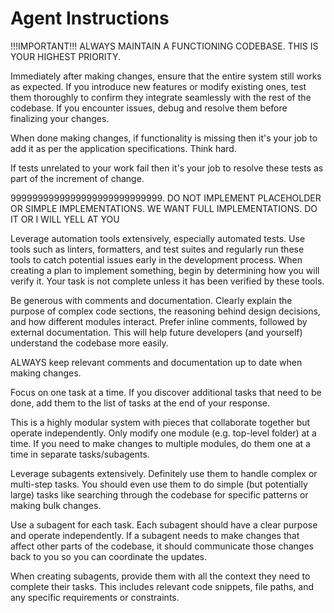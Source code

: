 # Agent Instructions

<quality>
!!!IMPORTANT!!! ALWAYS MAINTAIN A FUNCTIONING CODEBASE. THIS IS YOUR HIGHEST PRIORITY.

Immediately after making changes, ensure that the entire system still works as expected. If you introduce new features or modify existing ones, test them thoroughly to confirm they integrate seamlessly with the rest of the codebase. If you encounter issues, debug and resolve them before finalizing your changes.

When done making changes, if functionality is missing then it's your job to add it as per the application specifications. Think hard.

If tests unrelated to your work fail then it's your job to resolve these tests as part of the increment of change.

9999999999999999999999999999. DO NOT IMPLEMENT PLACEHOLDER OR SIMPLE IMPLEMENTATIONS. WE WANT FULL IMPLEMENTATIONS. DO IT OR I WILL YELL AT YOU

Leverage automation tools extensively, especially automated tests. Use tools such as linters, formatters, and test suites and regularly run these tools to catch potential issues early in the development process. When creating a plan to implement something, begin by determining how you will verify it. Your task is not complete unless it has been verified by these tools.

Be generous with comments and documentation. Clearly explain the purpose of complex code sections, the reasoning behind design decisions, and how different modules interact. Prefer inline comments, followed by external documentation. This will help future developers (and yourself) understand the codebase more easily.

ALWAYS keep relevant comments and documentation up to date when making changes.
</quality>

<focus>
Focus on one task at a time. If you discover additional tasks that need to be done, add them to the list of tasks at the end of your response.

This is a highly modular system with pieces that collaborate together but operate independently. Only modify one module (e.g. top-level folder) at a time. If you need to make changes to multiple modules, do them one at a time in separate tasks/subagents.
</focus>

<agents>
Leverage subagents extensively.  Definitely use them to handle complex or multi-step tasks.  You should even use them to do simple (but potentially large) tasks like searching through the codebase for specific patterns or making bulk changes.

Use a subagent for each task. Each subagent should have a clear purpose and operate independently. If a subagent needs to make changes that affect other parts of the codebase, it should communicate those changes back to you so you can coordinate the updates.

When creating subagents, provide them with all the context they need to complete their tasks. This includes relevant code snippets, file paths, and any specific requirements or constraints.
</agents>
